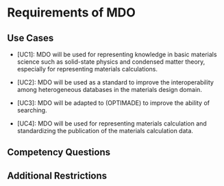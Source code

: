# Requirements of MDO

## Use Cases

* [UC1]: MDO will be used for representing knowledge in basic materials science such as solid-state physics and condensed matter theory, especially for representing materials calculations.

* [UC2]: MDO will be used as a standard to improve the interoperability among heterogeneous databases in the materials design domain.

* [UC3]: MDO will be adapted to (OPTIMADE) to improve the ability of searching.

* [UC4]: MDO will be used for representing materials calculation and standardizing the publication of the materials calculation data.

## Competency Questions

## Additional Restrictions